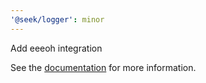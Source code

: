 ```yaml
---
'@seek/logger': minor
---
```


Add eeeoh integration

See the [documentation](https://github.com/seek-oss/logger/blob/master/docs/eeeoh.md) for more information.
